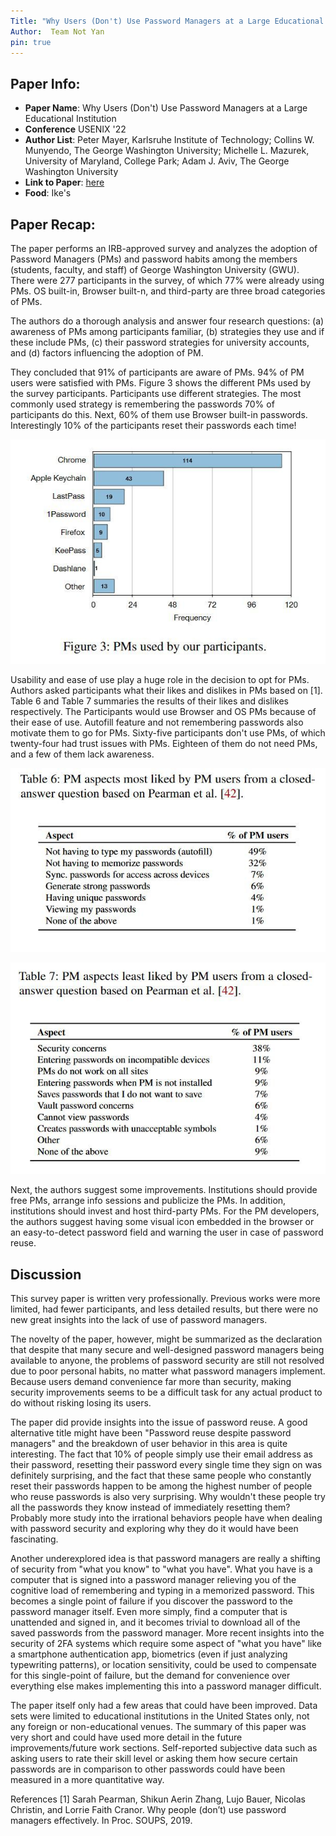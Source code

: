 ```yaml
---
Title: "Why Users (Don't) Use Password Managers at a Large Educational Institution"
Author:  Team Not Yan 
pin: true
---
```


## Paper Info:
- **Paper Name**: Why Users (Don't) Use Password Managers at a Large Educational Institution
- **Conference** USENIX '22
- **Author List**: Peter Mayer, Karlsruhe Institute of Technology; Collins W. Munyendo, The George Washington University; Michelle L. Mazurek, University of Maryland, College Park; Adam J. Aviv, The George Washington University
- **Link to Paper**: [here](https://www.usenix.org/system/files/sec22-mayer.pdf)
- **Food**: Ike's


## Paper Recap:


The paper performs an IRB-approved survey and analyzes the adoption of Password Managers (PMs) and password habits among the members (students, faculty, and staff) of George Washington University (GWU). There were 277 participants in the survey, of which 77% were already using PMs. OS built-in, Browser built-n, and third-party are three broad categories of PMs.

The authors do a thorough analysis and answer four research questions: (a) awareness of PMs among participants familiar, (b) strategies they use and if these include PMs, (c) their password strategies for university accounts, and (d) factors influencing the adoption of PM.

They concluded that 91% of participants are aware of PMs. 94% of PM users were satisfied with PMs. Figure 3 shows the different PMs used by the survey participants. Participants use different strategies. The most commonly used strategy is remembering the passwords 70% of participants do this. Next, 60% of them use Browser built-in passwords. Interestingly 10% of the participants reset their passwords each time!

![](/assets/img/2022-09-21-lack-of-pm-use/pms.jpg) 

Usability and ease of use play a huge role in the decision to opt for PMs. Authors asked participants what their likes and dislikes in PMs based on [1]. Table 6 and Table 7  summaries the results of their likes and dislikes respectively. The Participants would use Browser and OS PMs because of their ease of use. Autofill feature and not remembering passwords also motivate them to go for PMs. Sixty-five participants don't use PMs, of which twenty-four had trust issues with PMs. Eighteen of them do not need PMs, and a few of them lack awareness.

![](/assets/img/2022-09-21-lack-of-pm-use/like.jpg) 

![](/assets/img/2022-09-21-lack-of-pm-use/dislike.jpg) 

Next, the authors suggest some improvements. Institutions should provide free PMs, arrange info sessions and publicize the PMs. In addition, institutions should invest and host third-party PMs. For the PM developers, the authors suggest having some visual icon embedded in the browser or an easy-to-detect password field and warning the user in case of password reuse.



## Discussion

This survey paper is written very professionally. Previous works were more limited, had fewer participants, and less detailed results, but there were no new great insights into the lack of use of password managers.
 
The novelty of the paper, however, might be summarized as the declaration that despite that many secure and well-designed password managers being available to anyone, the problems of password security are still not resolved due to poor personal habits, no matter what password managers implement. Because users demand convenience far more than security, making security improvements seems to be a difficult task for any actual product to do without risking losing its users.

The paper did provide insights into the issue of password reuse. A good alternative title might have been "Password reuse despite password managers" and the breakdown of user behavior in this area is quite interesting. The fact that 10% of people simply use their email address as their password, resetting their password every single time they sign on was definitely surprising, and the fact that these same people who constantly reset their passwords happen to be among the highest number of people who reuse passwords is also very surprising. Why wouldn't these people try all the passwords they know instead of immediately resetting them? Probably more study into the irrational behaviors people have when dealing with password security and exploring why they do it would have been fascinating.

Another underexplored idea is that password managers are really a shifting of security from "what you know" to "what you have".  What you have is a computer that is signed into a password manager relieving you of the cognitive load of remembering and typing in a memorized password. This becomes a single point of failure if you discover the password to the password manager itself. Even more simply, find a computer that is unattended and signed in, and it becomes trivial to download all of the saved passwords from the password manager. More recent insights into the security of 2FA systems which require some aspect of "what you have" like a smartphone authentication app, biometrics (even if just analyzing typewriting patterns), or location sensitivity, could be used to compensate for this single-point of failure, but the demand for convenience over everything else makes implementing this into a password manager difficult.

The paper itself only had a few areas that could have been improved. Data sets were limited to educational institutions in the United States only, not any foreign or non-educational venues. The summary of this paper was very short and could have used more detail in the future improvements/future work sections. Self-reported subjective data such as asking users to rate their skill level or asking them how secure certain passwords are in comparison to other passwords could have been measured in a more quantitative way.  


References 
[1] Sarah Pearman, Shikun Aerin Zhang, Lujo Bauer, Nicolas Christin, and Lorrie Faith Cranor. Why people (don’t) use password managers effectively. In Proc. SOUPS,
2019.
